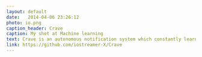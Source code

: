 ```yaml
---
layout: default
date:   2014-04-06 23:26:12
photo: io.png
caption_header: Crave
caption: My shot at Machine learning
text: Crave is an autonomous notification system which constantly learns from user activity and is able to post notifications at times which are most favorable.
link: https://github.com/iostreamer-X/Crave
---
```

